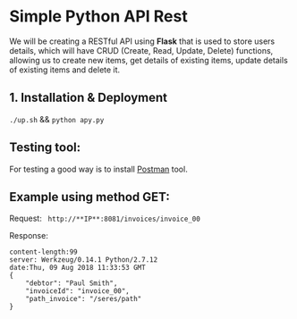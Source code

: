 # Simple Python API Rest

We will be creating a RESTful API using **Flask** that is used to store users details, which will have CRUD (Create, Read, Update, Delete) functions, allowing us to create new items, get details of existing items, update details of existing items and delete it.


## 1. Installation & Deployment

``` ./up.sh ``` && ```python apy.py```

## Testing tool:

For testing a good way is to install [Postman](https://www.getpostman.com/apps) tool.


## Example using method **GET**:

Request:
``` http://**IP**:8081/invoices/invoice_00```

Response:
```content-type:application/json
content-length:99
server: Werkzeug/0.14.1 Python/2.7.12
date:Thu, 09 Aug 2018 11:33:53 GMT
{
    "debtor": "Paul Smith", 
    "invoiceId": "invoice_00", 
    "path_invoice": "/seres/path"
}
```



